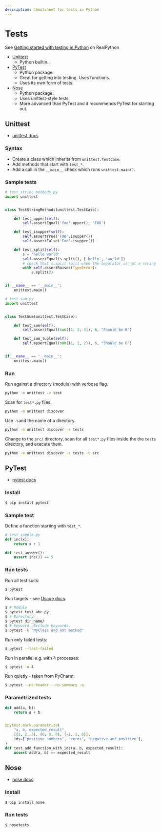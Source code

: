 ```yaml
---
description: Cheatsheet for tests in Python
---
```

# Tests


See [Getting started with testing in Python](https://realpython.com/python-testing/) on RealPython

- [Unittest](#unittest)
	- Python builtin.
- [PyTest](#pytest)
	- Python package.
	- Great for getting into testing. Uses functions.
	- Uses its own form of tests.
- [Nose](#nose)
	- Python package.
	- Uses unittest-style tests.
	- More advanced than PyTest and it recommends PyTest for starting out.


## Unittest

- [unittest docs](https://docs.python.org/3/library/unittest.html)


### Syntax

- Create a class which inherits from `unittest.TestCase`.
- Add methods that start with `test_*`.
- Add a call in the `__main__` check which runs `unittest.main()`.

### Sample tests

```python
# test_string_methods.py
import unittest


class TestStringMethods(unittest.TestCase):

    def test_upper(self):
        self.assertEqual('foo'.upper(), 'FOO')

    def test_isupper(self):
        self.assertTrue('FOO'.isupper())
        self.assertFalse('Foo'.isupper())

    def test_split(self):
        s = 'hello world'
        self.assertEqual(s.split(), ['hello', 'world'])
        # check that s.split fails when the separator is not a string
        with self.assertRaises(TypeError):
            s.split(2)


if __name__ == '__main__':
    unittest.main()
```

```python
# test_sum.py
import unittest


class TestSum(unittest.TestCase):

    def test_sum(self):
        self.assertEqual(sum([1, 2, 3]), 6, "Should be 6")

    def test_sum_tuple(self):
        self.assertEqual(sum((1, 2, 2)), 6, "Should be 6")


if __name__ == '__main__':
    unittest.main()
```

### Run

Run against a directory (module) with verbose flag.

```sh
python -m unittest -v test
```

Scan for `test*.py` files.

```sh
python -m unittest discover
```

Use `-s`and the name of a directory.
```sh
python -m unittest discover -s tests
```

Change to the `src/` directory, scan for all `test*.py` files inside the the `tests` directory, and execute them.

```sh
python -m unittest discover -s tests -t src
```


## PyTest

- [pytest docs](https://docs.pytest.org/en/latest/)

### Install

```sh
$ pip install pytest
```

### Sample test

Define a function starting with `test_*`.


```python
# test_sample.py
def inc(x):
    return x + 1

def test_answer():
    assert inc(3) == 5
```

### Run tests

Run all test suits:

```sh
$ pytest
```

Run targets - see [Usage docs](https://docs.pytest.org/en/latest/how-to/usage.html).

```sh
$ # Module
$ pytest test_abc.py
$ # Directory
$ pytest dir_name/
$ # Keyword. Exclude keywords.
$ pytest -k "MyClass and not method"
```

Run only failed tests:

```sh
$ pytest --last-failed
```

Run in parallel e.g. with 4 processes:

```sh
$ pytest -n 4
```

Run quietly - taken from PyCharm:

```sh
$ pytest --no-header --no-summary -q
```

### Parametrized tests

```python
def add(a, b):
    return a + b


@pytest.mark.parametrize(
    "a, b, expected_result",
    [(1, 2, 3), (0, 0, 0), (-1, 1, 0)],
    ids=["positive_numbers", "zeros", "negative_and_positive"],
)
def test_add_function_with_ids(a, b, expected_result):
    assert add(a, b) == expected_result

```

## Nose

- [nose docs](https://nose.readthedocs.io/en/latest/)

### Install

```sh
$ pip install nose
```

### Run tests

```sh
$ nosetests
```
